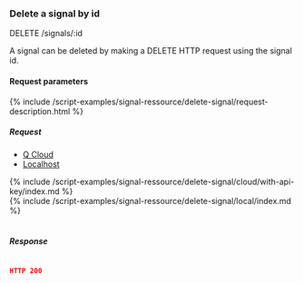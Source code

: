 

### Delete a signal by id

<div class="endpoint-container">
DELETE /signals/:id
</div>


A signal can be deleted by making a DELETE HTTP request using the signal id.




#### Request parameters
{% include /script-examples/signal-ressource/delete-signal/request-description.html %}


##### Request
<a name="delete-signal-anchor" id="delete-signal-anchor" class="anchor"></a>

<!-- Tab panes -->
<div class="tab-content cloud-or-local-tab-content">

<!-- Nav tabs -->
<ul class="nav nav-pills mb-3 cloud-or-local-nav" id="pills-tab" role="tablist">
  <li class="nav-item">
    <a class="nav-link cloud-server active" id="delete-signal-cloud-tab"  data-toggle="pill"  href="#delete-signal-cloud" role="tab" aria-controls="delete-signal-cloud" aria-selected="true">Q Cloud</a>
  </li>
  <li class="nav-item">
    <a class="nav-link localhost-server" id="delete-signal-local-tab"  data-toggle="pill"  href="#delete-signal-local"  role="tab" aria-controls="delete-signal-local" aria-selected="false">Localhost</a>
  </li>
</ul>

<!-- Cloud code example -->
<div class="tab-pane active" id="delete-signal-cloud" role="tabpanel" aria-labelledby="delete-signal-cloud-tab" markdown="1">
{% include /script-examples/signal-ressource/delete-signal/cloud/with-api-key/index.md %}
</div>

<!-- Local example -->
<div class="tab-pane" id="delete-signal-local" role="tabpanel" aria-labelledby="delete-signal-local-tab" markdown="1">
{% include /script-examples/signal-ressource/delete-signal/local/index.md %}
</div>
</div>
<br>

##### Response



<div class="code-response" markdown="1">

```json

HTTP 200

```

</div>